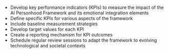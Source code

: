 - Develop key performance indicators (KPIs) to measure the impact of the AI Personhood Framework and its emotional integration elements
- Define specific KPIs for various aspects of the framework
- Include baseline measurement strategies
- Develop target values for each KPI
- Create a reporting mechanism for KPI outcomes
- Schedule regular review sessions to adapt the framework to evolving technological and societal contexts